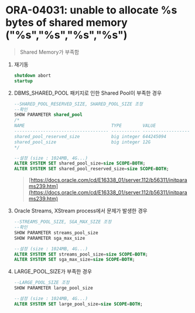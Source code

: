 ORA-04031: unable to allocate %s bytes of shared memory ("%s","%s","%s","%s")
===
>Shared Memory가 부족함

1. 재기동
    ```sql
    shutdown abort
    startup
    ```

1. DBMS_SHARED_POOL 패키지로 인한 Shared Pool이 부족한 경우
    ```sql
    --SHARED_POOL_RESERVED_SIZE, SHARED_POOL_SIZE 조정
    --확인
    SHOW PARAMETER shared_pool
    /*
    NAME                                 TYPE        VALUE
    ------------------------------------ ----------- ------------------------------
    shared_pool_reserved_size            big integer 644245094
    shared_pool_size                     big integer 12G
    */

    --설정 (size : 1024MB, 4G...)
    ALTER SYSTEM SET shared_pool_size=size SCOPE=BOTH;
    ALTER SYSTEM SET shared_pool_reserved_size=size SCOPE=BOTH;
    ```
    >[https://docs.oracle.com/cd/E16338_01/server.112/b56311/initparams239.htm](https://docs.oracle.com/cd/E16338_01/server.112/b56311/initparams239.htm)

1. Oracle Streams, XStream process에서 문제가 발생한 경우
    ```sql
    --STREAMS_POOL_SIZE, SGA_MAX_SIZE 조정
    --확인
    SHOW PARAMETER streams_pool_size
    SHOW PARAMETER sga_max_size

    --설정 (size : 1024MB, 4G...)
    ALTER SYSTEM SET streams_pool_size=size SCOPE=BOTH;
    ALTER SYSTEM SET sga_max_size=size SCOPE=BOTH;
    ```

1. LARGE_POOL_SIZE가 부족한 경우
    ```sql
    --LARGE_POOL_SIZE 조정
    SHOW PARAMETER large_pool_size

    --설정 (size : 1024MB, 4G...)
    ALTER SYSTEM SET large_pool_size=size SCOPE=BOTH;
    ```
  